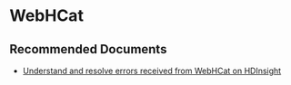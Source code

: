 <properties
  pageTitle="WebHCat"
  description="WebHCat"
  Service="microsoft.hdinsight"
  resource="clusters"
  authors="pjfreitas"
  ms.author="pfreitas"
  displayOrder="23"
  selfHelpType="resource"
  supportTopicIds="32629163"
  resourceTags=""
  productPesIds="15078"
  cloudEnvironments="public, Fairfax"
  ArticleId="a985627a-f1b7-4c99-87e9-a285d6f3bf1b"	ownershipId="AzureData_HDInsight"
/>

# WebHCat 

## **Recommended Documents**

* [Understand and resolve errors received from WebHCat on HDInsight](https://docs.microsoft.com/azure/hdinsight/hdinsight-hadoop-templeton-webhcat-debug-errors)


